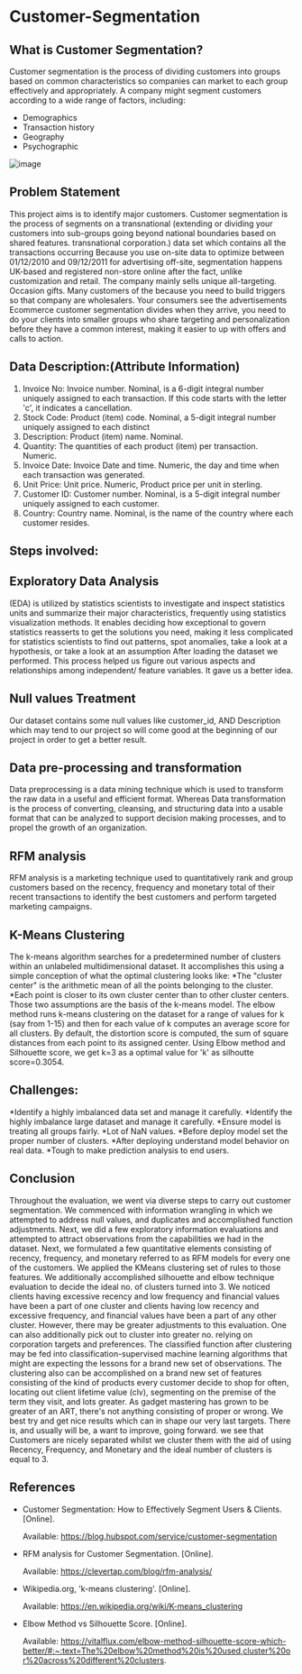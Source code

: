 # Customer-Segmentation
## What is Customer Segmentation?
Customer segmentation is the process of dividing customers into groups based on common characteristics so companies can market to each group effectively and appropriately. A company might segment customers according to a wide range of factors, including:
* Demographics
* Transaction history
* Geography
* Psychographic

![image](https://user-images.githubusercontent.com/103526643/214817977-2046289e-f351-4046-a8cb-47aa30b45b86.png)

## Problem Statement
This project aims is to identify major customers. Customer segmentation is the process of segments on a transnational (extending or dividing your customers into sub-groups going beyond national boundaries based on shared features. transnational corporation.) data set which contains all the transactions occurring Because you use on-site data to optimize between 01/12/2010 and 09/12/2011 for advertising off-site, segmentation happens UK-based and registered non-store online after the fact, unlike customization and retail. The company mainly sells unique all-targeting. 
Occasion gifts. Many customers of the because you need to build triggers so that company are wholesalers. Your consumers see the advertisements Ecommerce customer segmentation divides when they arrive, you need to do your clients into smaller groups who share targeting and personalization before they have a common interest, making it easier to up with offers and calls to action.

## Data Description:(Attribute Information)
1. Invoice No:  Invoice number. Nominal, is a 6-digit integral number uniquely assigned to each transaction. If this code starts with the letter 'c', it indicates a cancellation.
2. Stock Code: Product (item) code. Nominal, a 5-digit integral number uniquely assigned to each distinct
3. Description: Product (item) name. Nominal.
4. Quantity: The quantities of each product (item) per transaction. Numeric.
5. Invoice Date: Invoice Date and time. Numeric, the day and time when each transaction was generated.
6. Unit Price: Unit price. Numeric, Product price per unit in sterling.
7. Customer ID: Customer number. Nominal, is a 5-digit integral number uniquely assigned to each customer.
8. Country: Country name. Nominal, is the name of the country where each customer resides.

## Steps involved:
## Exploratory Data Analysis
(EDA) is utilized by statistics scientists to investigate and inspect statistics units and summarize their major characteristics, frequently using statistics visualization methods. It enables deciding how exceptional to govern statistics reasserts to get the solutions you need, making it less complicated for statistics scientists to find out patterns, spot anomalies, take a look at a hypothesis, or take a look at an assumption
After loading the dataset we performed. This process helped us figure out various aspects and relationships among  independent/ feature  variables. It gave us a better idea. 

## Null values Treatment
Our dataset contains some null values like customer_id, AND Description  which may tend to our project so will come good at the beginning of our project in order to get a better result.

## Data pre-processing and transformation 
Data preprocessing is a data mining technique which is used to transform the raw data in a useful and efficient format. Whereas Data transformation is the process of converting, cleansing, and structuring data into a usable format that can be analyzed to support decision making processes, and to propel the growth of an organization.

## RFM analysis 
RFM analysis is a marketing technique used to quantitatively rank and group customers based on the recency, frequency and monetary total of their recent transactions to identify the best customers and perform targeted marketing campaigns.

## K-Means Clustering 
The k-means algorithm searches for a predetermined number of clusters within an unlabeled multidimensional dataset. It accomplishes this using a simple conception of what the optimal clustering looks like:
 *The "cluster center" is the arithmetic mean of all the points belonging to the cluster.
 *Each point is closer to its own cluster center than to other cluster centers.
Those two assumptions are the basis of the k-means model.
The elbow method runs k-means clustering on the dataset for a range of values for k (say from 1-15) and then for each value of k computes an average score for all clusters. By default, the distortion score is computed, the sum of square distances from each point to its assigned center. Using Elbow method and Silhouette score, we get k=3 as a optimal value for 'k' as silhoutte score=0.3054.

## Challenges:
*Identify a highly imbalanced data set and manage it carefully.
*Identify the highly imbalance large dataset and manage it carefully.
*Ensure model is treating all groups fairly.
*Lot of NaN values.
*Before deploy model set the proper number of clusters.
*After deploying understand model    behavior  on real data.
*Tough to make prediction analysis to end  users.


## Conclusion
Throughout the evaluation, we went via diverse steps to carry out customer segmentation. We commenced with information wrangling in which we attempted to address null values, and duplicates and accomplished function adjustments. Next, we did a few exploratory information evaluations and attempted to attract observations from the capabilities we had in the dataset. Next, we formulated a few quantitative elements consisting of recency, frequency, and monetary referred to as RFM models for every one of the customers. We applied the KMeans clustering set of rules to those features. We additionally accomplished silhouette and elbow technique evaluation to decide the ideal no. of clusters turned into 3. We noticed clients having excessive recency and low frequency and financial values have been a part of one cluster and clients having low recency and excessive frequency, and financial values have been a part of any other cluster. However, there may be greater adjustments to this evaluation. One can also additionally pick out to cluster into greater no. relying on corporation targets and preferences. The classified function after clustering may be fed into classification-supervised machine learning algorithms that might are expecting the lessons for a brand new set of observations. The clustering also can be accomplished on a brand new set of features consisting of the kind of products every customer decide to shop for often, locating out client lifetime value (clv), segmenting on the premise of the term they visit, and lots greater. As gadget mastering has grown to be greater of an ART, there's not anything consisting of proper or wrong. We best try and get nice results which can in shape our very last targets. There is, and usually will be, a want to improve, going forward. we see that Customers are nicely separated whilst we cluster them with the aid of using Recency, Frequency, and Monetary and the ideal number of clusters is equal to 3. 

## References

* Customer Segmentation: How to Effectively Segment Users & Clients. [Online].

  Available: https://blog.hubspot.com/service/customer-segmentation
  
* RFM analysis for Customer Segmentation. [Online].

  Available: https://clevertap.com/blog/rfm-analysis/
  
* Wikipedia.org, 'k-means clustering'. [Online].
  
  Available: https://en.wikipedia.org/wiki/K-means_clustering
  
* Elbow Method vs Silhouette Score. [Online].

  Available: https://vitalflux.com/elbow-method-silhouette-score-which-better/#:~:text=The%20elbow%20method%20is%20used,cluster%20or%20across%20different%20clusters.


